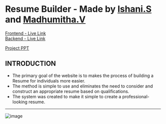 # Resume Builder - Made by [Ishani.S](https://github.com/ishani1124) and [Madhumitha.V](https://github.com/Madhuvasanth1606)

[Frontend - Live Link](https://ishani1124.github.io/resume_builder/sign_in.html)  <br>
[Backend - Live Link](https://resume-builderrr.netlify.app)


[Project PPT](https://github.com/ishani1124/resume_builder/blob/Frontend/Resume%20Builder%20(2).pptx)


## INTRODUCTION
- The primary goal of the  website is to makes the process of building a Resume for individuals more easier. <br>
- The method is simple to use and eliminates the need to consider and construct an appropriate resume based on qualifications. <br>
- The system was created to make it simple to create a professional-looking resume. 

<hr>

![image](https://user-images.githubusercontent.com/83009295/170879628-f0bd0f5e-b38d-45c2-b3ee-da5919438d76.png)
